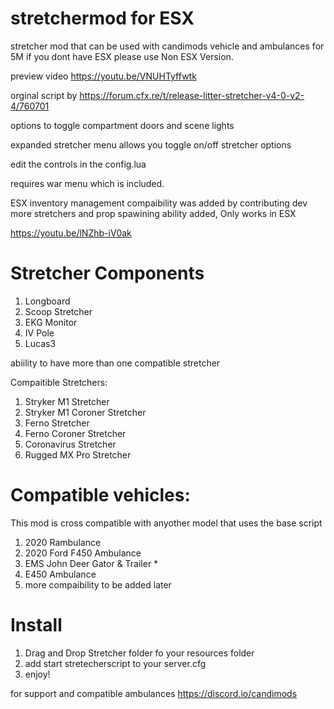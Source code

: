 # stretchermod for ESX
stretcher mod that can be used with candimods vehicle and ambulances for 5M 
if you dont have ESX please use Non ESX Version.

preview video https://youtu.be/VNUHTyffwtk

orginal script by https://forum.cfx.re/t/release-litter-stretcher-v4-0-v2-4/760701

options to toggle compartment doors and scene lights

expanded stretcher menu allows you toggle on/off stretcher options 

edit the controls in the config.lua

requires war menu which is included.

ESX inventory management compaibility was added by contributing dev
more stretchers and prop spawining ability added, Only works in ESX

https://youtu.be/lNZhb-iV0ak

# Stretcher Components
1. Longboard
2. Scoop Stretcher 
3. EKG Monitor 
4. IV Pole
5. Lucas3

abiility to have more than one compatible stretcher 

Compaitible Stretchers:
1. Stryker M1 Stretcher 
2. Stryker M1 Coroner Stretcher
3. Ferno Stretcher
4. Ferno Coroner Stretcher 
5. Coronavirus Stretcher 
6. Rugged MX Pro Stretcher

# Compatible vehicles:
This mod is cross compatible with anyother model that uses the base script 

1. 2020 Rambulance
2. 2020 Ford F450 Ambulance
3. EMS John Deer Gator & Trailer *
4. E450 Ambulance
5. more compaibility to be added later

# Install 
1. Drag and Drop Stretcher folder fo your resources folder
2. add start stretecherscript to your server.cfg
3. enjoy! 

for support and compatible ambulances https://discord.io/candimods

